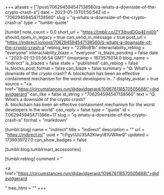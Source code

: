 +++
aliases = ["/post/706294594547138560/q-whats-a-downside-of-the-crypto-crash-a"]
date = 2023-01-13T01:56:54Z
id = "706294594547138560"
slug = "q-whats-a-downside-of-the-crypto-crash-a"
type = "tumblr-quote"

[tumblr]
note_count = 0.0
short_url = "https://tmblr.co/ZY3jbydDGp4Emi00"
should_open_in_legacy = true
can_send_in_message = true
post_url = "https://indirect.io/post/706294594547138560/q-whats-a-downside-of-the-crypto-crash-a"
reblog_key = "22RIoB1b"
interactability_reblog = "everyone"
interactability_blaze = "everyone"
is_blaze_pending = false
date = "2023-01-13 01:56:54 GMT"
timestamp = 1673575014.0
blog_name = "indirect"
is_blazed = false
state = "published"
can_reblog = false
is_blocks_post_format = false
can_blaze = false
summary = "Q. What’s a downside of the crypto crash? A. blockchain has been an effective containment mechanism for the worst developers in..."
display_avatar = true
source = "<a href=\"https://circumstances.run/@davidgerard/109676118570505688\">@davidgerard</a>"
can_like = false
id_string = "706294594547138560"
text = "Q. What&rsquo;s a downside of the crypto crash?<br/>A. blockchain has been an effective containment mechanism for the worst developers in the world"
can_reply = false
type = "quote"
id = 7.062945945471386e+17
slug = "q-whats-a-downside-of-the-crypto-crash-a"
format = "markdown"

[tumblr.blog]
name = "indirect"
title = "indirect"
description = ""
url = "https://indirect.io/"
uuid = "t:PgyUJU3SA2Klwyt81UWAwQ"
updated = 1739939727.0
can_show_badges = false

[tumblr.blog.tumblrmart_accessories]

[tumblr.reblog]
comment = "<p><a href=\"https://circumstances.run/@davidgerard/109676118570505688\">@davidgerard</a></p>"
tree_html = ""
+++
